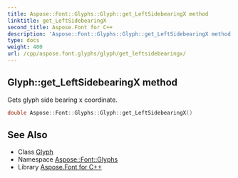 ```yaml
---
title: Aspose::Font::Glyphs::Glyph::get_LeftSidebearingX method
linktitle: get_LeftSidebearingX
second_title: Aspose.Font for C++
description: 'Aspose::Font::Glyphs::Glyph::get_LeftSidebearingX method. Gets glyph side bearing x coordinate in C++.'
type: docs
weight: 400
url: /cpp/aspose.font.glyphs/glyph/get_leftsidebearingx/
---
```

## Glyph::get_LeftSidebearingX method


Gets glyph side bearing x coordinate.

```cpp
double Aspose::Font::Glyphs::Glyph::get_LeftSidebearingX()
```

## See Also

* Class [Glyph](../)
* Namespace [Aspose::Font::Glyphs](../../)
* Library [Aspose.Font for C++](../../../)
